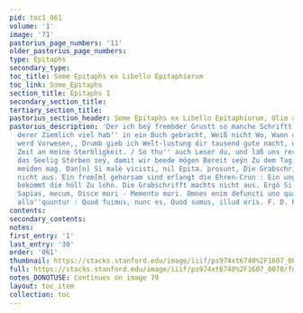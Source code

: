 ```yaml
---
pid: toc1_061
volume: '1'
image: '71'
pastorius_page_numbers: '11'
older_pastorius_page_numbers: 
type: Epitaphs
secondary_type: 
toc_title: Some Epitaphs ex Libello Epitaphiorum
toc_link: Some_Epitaphs
section_title: Epitaphs I
secondary_section_title: 
tertiary_section_title: 
pastorius_section_header: Some Epitaphs ex Libello Epitaphiorum, Olim à me collecto.
pastorius_description: 'Der ich beÿ frembder Grustt so manche Schriftt gelesen, und
  derer Ziemlich viel hab'' in ein Buch gebracht, Weiß nicht Wo, Wann u. Wie ich selbsten
  werd Vorwesen,, Drumb gieb ich Welt-lustung dir tausend gute nacht, und dencke Jeder
  Zeit an meine Sterbligkeit. / So thu'' auch Leser du, und laß uns recht erwägen
  das Seelig Sterben seÿ, damit wir beede mögen Bereit seÿn Zu dem Tag, den niemand
  meiden mag. Dan[n] Si malè vicisti, nil Epita. prosunt, Die Grabschriftt machts
  nicht aus. Ein from[m] gehorsam sind erlangt die Ehren-Cron : Ein ungetreüer knecht
  bekommt die höll Zu lohn. Die Grabschrifft machts nicht aus. Ergò Si Sapis J?o Ut
  Sapias, mecum, Disce mori - Memento mori. Omnes enim defuncti uno quasi Ore Te ita
  allo''quuntur : Quod fuimus, nunc es, Quod sumus, illud eris. F. D. P.'
contents: 
secondary_contents: 
notes: 
first_entry: '1'
last_entry: '30'
order: '061'
thumbnail: https://stacks.stanford.edu/image/iiif/ps974xt6740%2F1607_0070/full/100,/0/default.jpg
full: https://stacks.stanford.edu/image/iiif/ps974xt6740%2F1607_0070/full/full/0/default.jpg
notes_DONOTUSE: Continues on image 79
layout: toc_item
collection: toc
---
```

